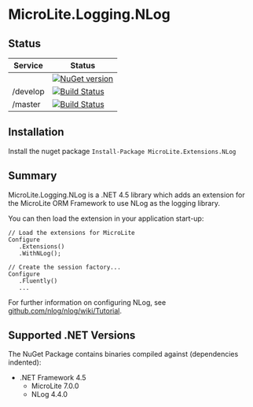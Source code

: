 # MicroLite.Logging.NLog

## Status

|Service|Status|
|-------|------|
||[![NuGet version](https://badge.fury.io/nu/MicroLite.Logging.NLog.svg)](http://badge.fury.io/nu/MicroLite.Logging.NLog)|
|/develop|[![Build Status](https://dev.azure.com/trevorpilley/MicroLite-ORM/_apis/build/status/MicroLite-ORM.MicroLite.Logging.NLog?branchName=develop)](https://dev.azure.com/trevorpilley/MicroLite-ORM/_build/latest?definitionId=34&branchName=develop)|
|/master|[![Build Status](https://dev.azure.com/trevorpilley/MicroLite-ORM/_apis/build/status/MicroLite-ORM.MicroLite.Logging.NLog?branchName=master)](https://dev.azure.com/trevorpilley/MicroLite-ORM/_build/latest?definitionId=34&branchName=master)|

## Installation

Install the nuget package `Install-Package MicroLite.Extensions.NLog`

## Summary

MicroLite.Logging.NLog is a .NET 4.5 library which adds an extension for the MicroLite ORM Framework to use NLog as the logging library.

You can then load the extension in your application start-up:

    // Load the extensions for MicroLite
    Configure
       .Extensions()
       .WithNLog();

    // Create the session factory...
    Configure
       .Fluently()
       ...

For further information on configuring NLog, see [github.com/nlog/nlog/wiki/Tutorial](https://github.com/nlog/nlog/wiki/Tutorial).

## Supported .NET Versions

The NuGet Package contains binaries compiled against (dependencies indented):

* .NET Framework 4.5
  * MicroLite 7.0.0
  * NLog 4.4.0
